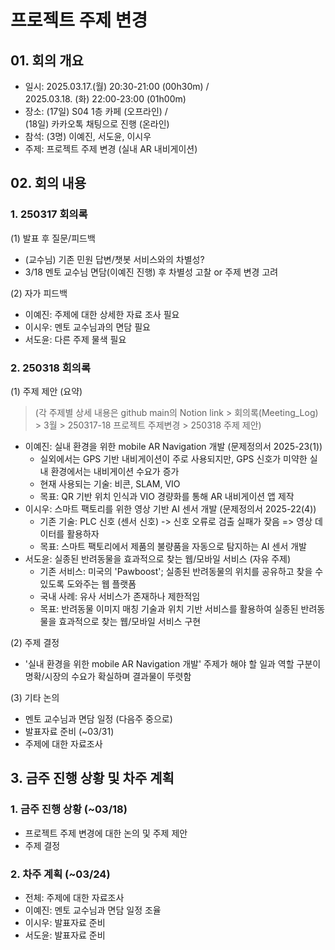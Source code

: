 # 프로젝트 주제 변경
## 01. 회의 개요
- 일시: 2025.03.17.(월) 20:30-21:00 (00h30m) /   
2025.03.18. (화) 22:00-23:00 (01h00m)
- 장소: (17일) S04 1층 카페 (오프라인) /    
(18일) 카카오톡 채팅으로 진행 (온라인)
- 참석: (3명) 이예진, 서도윤, 이시우
- 주제: 프로젝트 주제 변경 (실내 AR 내비게이션)

## 02. 회의 내용
### 1. 250317 회의록
(1) 발표 후 질문/피드백
- (교수님) 기존 민원 답변/챗봇 서비스와의 차별성?
- 3/18 멘토 교수님 면담(이예진 진행) 후 차별성 고찰 or 주제 변경 고려

(2) 자가 피드백
- 이예진: 주제에 대한 상세한 자료 조사 필요
- 이시우: 멘토 교수님과의 면담 필요
- 서도윤: 다른 주제 물색 필요

### 2. 250318 회의록
(1) 주제 제안 (요약)   
> (각 주제별 상세 내용은 github main의 Notion link > 회의록(Meeting_Log) > 3월 > 250317-18 프로젝트 주제변경 > 250318 주제 제안)
- 이예진: 실내 환경을 위한 mobile AR Navigation 개발 (문제정의서 2025-23(1))
  - 실외에서는 GPS 기반 내비게이션이 주로 사용되지만, GPS 신호가 미약한 실내 환경에서는 내비게이션 수요가 증가
  - 현재 사용되는 기술: 비콘, SLAM, VIO
  - 목표: QR 기반 위치 인식과 VIO 경량화를 통해 AR 내비게이션 앱 제작   
- 이시우: 스마트 팩토리를 위한 영상 기반 AI 센서 개발 (문제정의서 2025-22(4))
  - 기존 기술: PLC 신호 (센서 신호) -> 신호 오류로 검출 실패가 잦음 => 영상 데이터를 활용하자
  - 목표: 스마트 팩토리에서 제품의 불량품을 자동으로 탐지하는 AI 센서 개발
- 서도윤: 실종된 반려동물을 효과적으로 찾는 웹/모바일 서비스 (자유 주제)
  - 기존 서비스: 미국의 'Pawboost'; 실종된 반려동물의 위치를 공유하고 찾을 수 있도록 도와주는 웹 플랫폼
  - 국내 사례: 유사 서비스가 존재하나 제한적임
  - 목표: 반려동물 이미지 매칭 기술과 위치 기반 서비스를 활용하여 실종된 반려동물을 효과적으로 찾는 웹/모바일 서비스 구현

(2) 주제 결정
- '실내 환경을 위한 mobile AR Navigation 개발' 주제가 해야 할 일과 역할 구분이 명확/시장의 수요가 확실하며 결과물이 뚜렷함

(3) 기타 논의
- 멘토 교수님과 면담 일정 (다음주 중으로)
- 발표자료 준비 (~03/31)
- 주제에 대한 자료조사

## 3. 금주 진행 상황 및 차주 계획
### 1. 금주 진행 상황 (~03/18)
- 프로젝트 주제 변경에 대한 논의 및 주제 제안
- 주제 결정

### 2. 차주 계획 (~03/24)
- 전체: 주제에 대한 자료조사
- 이예진: 멘토 교수님과 면담 일정 조율
- 이시우: 발표자료 준비
- 서도윤: 발표자료 준비
